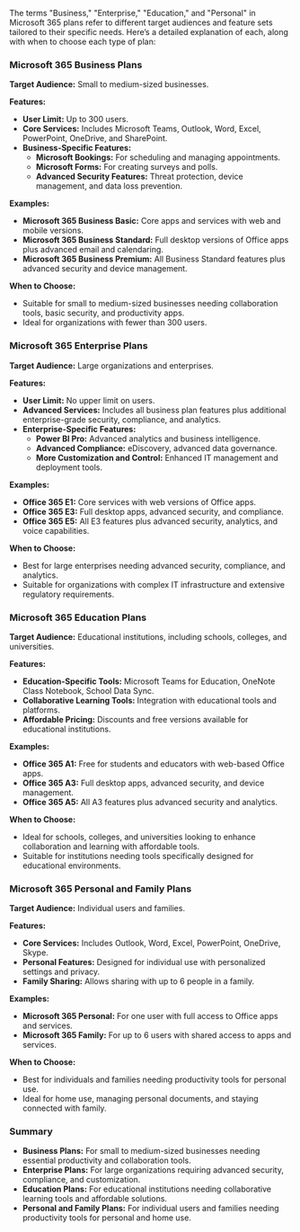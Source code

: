 The terms "Business," "Enterprise," "Education," and "Personal" in Microsoft 365 plans refer to different target audiences and feature sets tailored to their specific needs. Here’s a detailed explanation of each, along with when to choose each type of plan:

### Microsoft 365 Business Plans

**Target Audience:** Small to medium-sized businesses.

**Features:**
- **User Limit:** Up to 300 users.
- **Core Services:** Includes Microsoft Teams, Outlook, Word, Excel, PowerPoint, OneDrive, and SharePoint.
- **Business-Specific Features:**
  - **Microsoft Bookings:** For scheduling and managing appointments.
  - **Microsoft Forms:** For creating surveys and polls.
  - **Advanced Security Features:** Threat protection, device management, and data loss prevention.

**Examples:**
- **Microsoft 365 Business Basic:** Core apps and services with web and mobile versions.
- **Microsoft 365 Business Standard:** Full desktop versions of Office apps plus advanced email and calendaring.
- **Microsoft 365 Business Premium:** All Business Standard features plus advanced security and device management.

**When to Choose:**
- Suitable for small to medium-sized businesses needing collaboration tools, basic security, and productivity apps.
- Ideal for organizations with fewer than 300 users.

### Microsoft 365 Enterprise Plans

**Target Audience:** Large organizations and enterprises.

**Features:**
- **User Limit:** No upper limit on users.
- **Advanced Services:** Includes all business plan features plus additional enterprise-grade security, compliance, and analytics.
- **Enterprise-Specific Features:**
  - **Power BI Pro:** Advanced analytics and business intelligence.
  - **Advanced Compliance:** eDiscovery, advanced data governance.
  - **More Customization and Control:** Enhanced IT management and deployment tools.

**Examples:**
- **Office 365 E1:** Core services with web versions of Office apps.
- **Office 365 E3:** Full desktop apps, advanced security, and compliance.
- **Office 365 E5:** All E3 features plus advanced security, analytics, and voice capabilities.

**When to Choose:**
- Best for large enterprises needing advanced security, compliance, and analytics.
- Suitable for organizations with complex IT infrastructure and extensive regulatory requirements.

### Microsoft 365 Education Plans

**Target Audience:** Educational institutions, including schools, colleges, and universities.

**Features:**
- **Education-Specific Tools:** Microsoft Teams for Education, OneNote Class Notebook, School Data Sync.
- **Collaborative Learning Tools:** Integration with educational tools and platforms.
- **Affordable Pricing:** Discounts and free versions available for educational institutions.

**Examples:**
- **Office 365 A1:** Free for students and educators with web-based Office apps.
- **Office 365 A3:** Full desktop apps, advanced security, and device management.
- **Office 365 A5:** All A3 features plus advanced security and analytics.

**When to Choose:**
- Ideal for schools, colleges, and universities looking to enhance collaboration and learning with affordable tools.
- Suitable for institutions needing tools specifically designed for educational environments.

### Microsoft 365 Personal and Family Plans

**Target Audience:** Individual users and families.

**Features:**
- **Core Services:** Includes Outlook, Word, Excel, PowerPoint, OneDrive, Skype.
- **Personal Features:** Designed for individual use with personalized settings and privacy.
- **Family Sharing:** Allows sharing with up to 6 people in a family.

**Examples:**
- **Microsoft 365 Personal:** For one user with full access to Office apps and services.
- **Microsoft 365 Family:** For up to 6 users with shared access to apps and services.

**When to Choose:**
- Best for individuals and families needing productivity tools for personal use.
- Ideal for home use, managing personal documents, and staying connected with family.

### Summary

- **Business Plans:** For small to medium-sized businesses needing essential productivity and collaboration tools.
- **Enterprise Plans:** For large organizations requiring advanced security, compliance, and customization.
- **Education Plans:** For educational institutions needing collaborative learning tools and affordable solutions.
- **Personal and Family Plans:** For individual users and families needing productivity tools for personal and home use.

